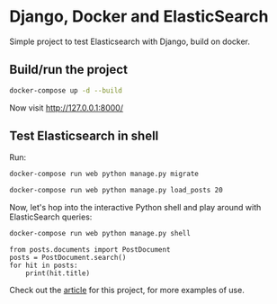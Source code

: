 # Django, Docker and ElasticSearch

Simple project to test Elasticsearch with Django, build on docker.

## Build/run the project

```bash
docker-compose up -d --build
```

Now visit http://127.0.0.1:8000/ 

## Test Elasticsearch in shell

Run:

```bash
docker-compose run web python manage.py migrate

docker-compose run web python manage.py load_posts 20
```

Now, let's hop into the interactive Python shell and play around with ElasticSearch queries:

```bash
docker-compose run web python manage.py shell
```

```
from posts.documents import PostDocument
posts = PostDocument.search()
for hit in posts:
    print(hit.title)
```

Check out the [article](https://obytes.com/blog/building-a-full-text-search-app-using-django-docker-and-elasticsearch) for this project, for more examples of use.  
